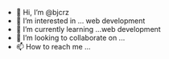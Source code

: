 - 👋 Hi, I’m @bjcrz
- 👀 I’m interested in ... web development
- 🌱 I’m currently learning ...web development
- 💞️ I’m looking to collaborate on ...
- 📫 How to reach me ...

<!---
bjcrz/bjcrz is a ✨ special ✨ repository because its `README.md` (this file) appears on your GitHub profile.
You can click the Preview link to take a look at your changes.
--->

